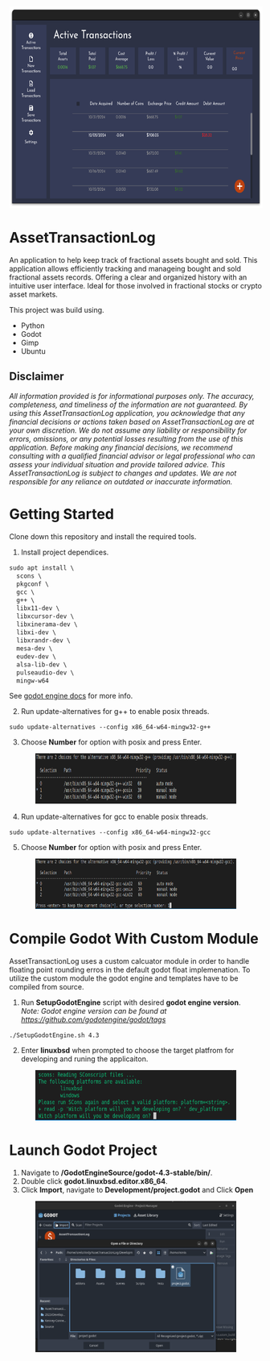 <p align="center">
    <img src="Documentation/images/AssetTrasnactionLogCapsule.png" width=600 height=400>
</p>

# AssetTransactionLog
An application to help keep track of fractional assets bought and sold. This application allows efficiently tracking and manageing bought and sold fractional assets records. Offering a clear and organized history with an intuitive user interface. Ideal for those involved in fractional stocks or crypto asset markets.  

This project was build using.
* Python
* Godot
* Gimp
* Ubuntu

## Disclaimer
*All information provided is for informational purposes only. The accuracy, completeness, and timeliness of the information are not guaranteed. By using this AssetTransactionLog application, you acknowledge that any financial decisions or actions taken based on AssetTransactionLog are at your own discretion. We do not assume any liability or responsibility for errors, omissions, or any potential losses resulting from the use of this application. Before making any financial decisions, we recommend consulting with a qualified financial advisor or legal professional who can assess your individual situation and provide tailored advice. This AssetTransactionLog is subject to changes and updates. We are not responsible for any reliance on outdated or inaccurate information.*

# Getting Started
Clone down this repository and install the required tools.
1. Install project dependices.
```
sudo apt install \
  scons \
  pkgconf \
  gcc \
  g++ \
  libx11-dev \
  libxcursor-dev \
  libxinerama-dev \
  libxi-dev \
  libxrandr-dev \
  mesa-dev \
  eudev-dev \
  alsa-lib-dev \
  pulseaudio-dev \
  mingw-w64
```
See [godot engine docs](https://docs.godotengine.org/en/stable/contributing/development/compiling/compiling_for_linuxbsd.html#doc-compiling-for-linuxbsd) for more info.

2. Run update-alternatives for g++ to enable posix threads.
```
sudo update-alternatives --config x86_64-w64-mingw32-g++
```

3. Choose **Number** for option with posix and press Enter. 

<p align="center">
    <img src="Documentation/images/EnablePosixThreadsG++.png" width=400 height=100>
</p>

4. Run update-alternatives for gcc to enable posix threads.
```
sudo update-alternatives --config x86_64-w64-mingw32-gcc
```

5. Choose **Number** for option with posix and press Enter. 

<p align="center">
    <img src="Documentation/images/EnablePosixThreadsGCC.png" width=400 height=100>
</p>

# Compile Godot With Custom Module
AssetTransactionLog uses a custom calcuator module in order to handle floating point rounding erros in the default godot float implemenation. To utilize the custom module the godot engine and templates have to be compiled from source. 
1. Run **SetupGodotEngine** script with desired **godot engine version**.  
*Note: Godot engine version can be found at https://github.com/godotengine/godot/tags*
```
./SetupGodotEngine.sh 4.3
```
2. Enter **linuxbsd** when prompted to choose the target platfrom for developing and runing the applicaiton.

<p align="center">
    <img src="Documentation/images/PickDevelopmentTargetPlatfrom.png" width=400 height=100>
</p>

# Launch Godot Project
1. Navigate to **/GodotEngineSource/godot-4.3-stable/bin/**.
2. Double click **godot.linuxbsd.editor.x86_64**.
3. Click **Import**, navigate to **Development/project.godot** and Click **Open**

<p align="center">
    <img src="Documentation/images/ImportGodotProject.png" width=400 height=300>
</p>